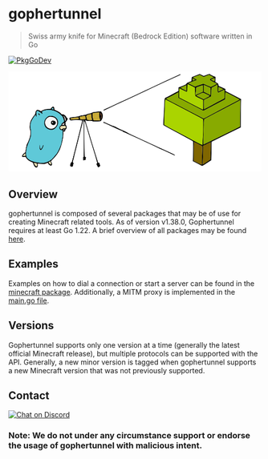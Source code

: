 # gophertunnel
> Swiss army knife for Minecraft (Bedrock Edition) software written in Go

[![PkgGoDev](https://pkg.go.dev/badge/github.com/RugbyFan1012/gophertunnel)](https://pkg.go.dev/github.com/RugbyFan1012/gophertunnel)

![telescope gopher](https://raw.githubusercontent.com/RugbyFan1012/gophertunnel/master/gophertunnel_telescope_coloured.png)

## Overview

gophertunnel is composed of several packages that may be of use for creating Minecraft related tools.
As of version v1.38.0, Gophertunnel requires at least Go 1.22.
A brief overview of all packages may be found [here](https://pkg.go.dev/mod/github.com/RugbyFan1012/gophertunnel?tab=packages).

## Examples
Examples on how to dial a connection or start a server can be found in the [minecraft package](https://github.com/RugbyFan1012/gophertunnel/tree/master/minecraft).
Additionally, a MITM proxy is implemented in the [main.go file](https://github.com/RugbyFan1012/gophertunnel/blob/master/main.go).

## Versions
Gophertunnel supports only one version at a time (generally the latest official Minecraft release), but multiple protocols can be supported with the API. Generally, a new
minor version is tagged when gophertunnel supports a new Minecraft version that was not previously supported.

## Contact
[![Chat on Discord](https://img.shields.io/badge/Chat-On%20Discord-738BD7.svg?style=for-the-badge)](https://discord.com/invite/U4kFWHhTNR)

### Note: We do not under any circumstance support or endorse the usage of gophertunnel with malicious intent.
